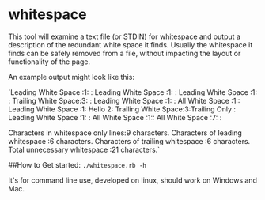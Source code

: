# whitespace

This tool will examine a text file (or STDIN) for whitespace and output a description of the redundant white space it finds.
Usually the whitespace it finds can be safely removed from a file, without impacting the layout or functionality of the page.

An example output might look like this:

`Leading White Space :1: <HEAD>:
Leading White Space :1: <TITLE> Hello </TITLE>:
Leading White Space :1: </HEAD>   :
Trailing White Space:3: </HEAD>   :
Leading White Space :1: <BODY>:
All White Space     :1::
Leading White Space :1: Hello 2:
Trailing White Space:3:Trailing Only   :
Leading White Space :1: </BODY>:
All White Space     :1::
All White Space     :7:      :

Characters in whitespace only lines:9 characters.
Characters of leading whitespace   :6 characters.
Characters of trailing whitespace  :6 characters.
Total unnecessary whitespace       :21 characters.`


##How to Get started:
`./whitespace.rb -h`


It's for command line use, developed on linux, should work on Windows and Mac.
